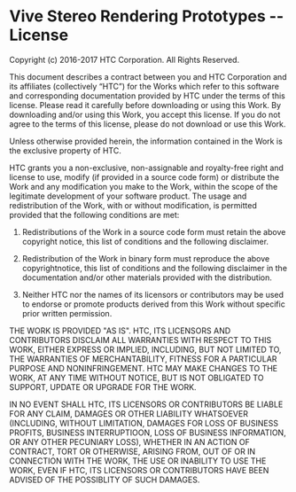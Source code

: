 ﻿# Vive Stereo Rendering Prototypes -- License
Copyright (c) 2016-2017 HTC Corporation. All Rights Reserved.

This document describes a contract between you and HTC Corporation and 
its affiliates (collectively “HTC”) for the Works which refer to this 
software and corresponding documentation provided by HTC under the terms 
of this license. Please read it carefully before downloading or using 
this Work. By downloading and/or using this Work, you accept this 
license. If you do not agree to the terms of this license, please do not 
download or use this Work.

Unless otherwise provided herein, the information contained in the Work 
is the exclusive property of HTC.

HTC grants you a non-exclusive, non-assignable and royalty-free right 
and license to use, modify (if provided in a source code form) or 
distribute the Work and any modification you make to the Work, within 
the scope of the legitimate development of your software product. The 
usage and redistribution of the Work, with or without modification, is 
permitted provided that the following conditions are met:

1. Redistributions of the Work in a source code form must retain the 
above copyright notice, this list of conditions and the following 
disclaimer.

2. Redistribution of the Work in binary form must reproduce the above 
copyrightnotice, this list of conditions and the following disclaimer in 
the documentation and/or other materials provided with the distribution.

3. Neither HTC nor the names of its licensors or contributors may be 
used to endorse or promote products derived from this Work without 
specific prior written permission.

THE WORK IS PROVIDED "AS IS". HTC, ITS LICENSORS AND CONTRIBUTORS 
DISCLAIM ALL WARRANTIES WITH RESPECT TO THIS WORK, EITHER EXPRESS OR 
IMPLIED, INCLUDING, BUT NOT LIMITED TO, THE WARRANTIES OF 
MERCHANTABILITY, FITNESS FOR A PARTICULAR PURPOSE AND NONINFRINGEMENT. 
HTC MAY MAKE CHANGES TO THE WORK, AT ANY TIME WITHOUT NOTICE, BUT IS NOT 
OBLIGATED TO SUPPORT, UPDATE OR UPGRADE FOR THE WORK.

IN NO EVENT SHALL HTC, ITS LICENSORS OR CONTRIBUTORS BE LIABLE FOR ANY 
CLAIM, DAMAGES OR OTHER LIABILITY WHATSOEVER (INCLUDING, WITHOUT 
LIMITATION, DAMAGES FOR LOSS OF BUSINESS PROFITS, BUSINESS 
INTERRUPTIOON, LOSS OF BUSINESS INFORMATION, OR ANY OTHER PECUNIARY 
LOSS), WHETHER IN AN ACTION OF CONTRACT, TORT OR OTHERWISE, ARISING 
FROM, OUT OF OR IN CONNECTION WITH THE WORK, THE USE OR INABILITY TO USE 
THE WORK, EVEN IF HTC, ITS LICENSORS OR CONTRIBUTORS HAVE BEEN ADVISED 
OF THE POSSIBLITY OF SUCH DAMAGES.